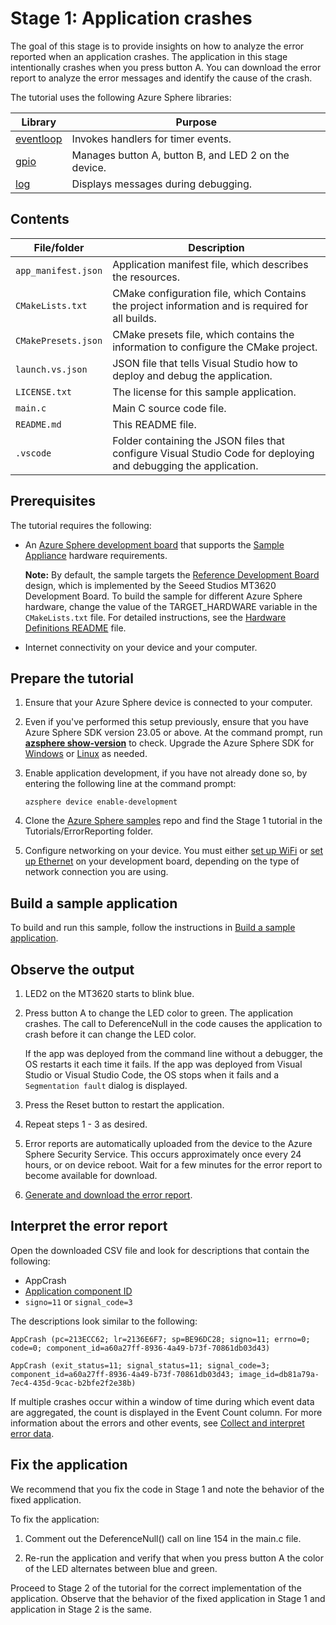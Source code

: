 # Stage 1: Application crashes

The goal of this stage is to provide insights on how to analyze the error reported when an application crashes. The application in this stage intentionally crashes when you press button A. You can download the error report to analyze the error messages and identify the cause of the crash.

The tutorial uses the following Azure Sphere libraries:

| Library | Purpose |
|---------|---------|
| [eventloop](https://learn.microsoft.com/azure-sphere/reference/applibs-reference/applibs-eventloop/eventloop-overview) | Invokes handlers for timer events. |
| [gpio](https://learn.microsoft.com/azure-sphere/reference/applibs-reference/applibs-gpio/gpio-overview) | Manages button A, button B, and LED 2 on the device. |
| [log](https://learn.microsoft.com/azure-sphere/reference/applibs-reference/applibs-log/log-overview) | Displays messages during debugging. |

## Contents

| File/folder           | Description |
|-----------------------|-------------|
| `app_manifest.json`   | Application manifest file, which describes the resources. |
| `CMakeLists.txt`      | CMake configuration file, which Contains the project information and is required for all builds. |
| `CMakePresets.json`   | CMake presets file, which contains the information to configure the CMake project. |
| `launch.vs.json`      | JSON file that tells Visual Studio how to deploy and debug the application. |
| `LICENSE.txt`         | The license for this sample application. |
| `main.c`              | Main C source code file. |
| `README.md`           | This README file. |
| `.vscode`             | Folder containing the JSON files that configure Visual Studio Code for deploying and debugging the application. |

## Prerequisites

The tutorial requires the following:

- An [Azure Sphere development board](https://aka.ms/azurespheredevkits) that supports the [Sample Appliance](../../../HardwareDefinitions) hardware requirements.

   **Note:** By default, the sample targets the [Reference Development Board](https://learn.microsoft.com/azure-sphere/hardware/mt3620-reference-board-design) design, which is implemented by the Seeed Studios MT3620 Development Board. To build the sample for different Azure Sphere hardware, change the value of the TARGET_HARDWARE variable in the `CMakeLists.txt` file. For detailed instructions, see the [Hardware Definitions README](../../../HardwareDefinitions/README.md) file.

- Internet connectivity on your device and your computer.

## Prepare the tutorial

1. Ensure that your Azure Sphere device is connected to your computer.
1. Even if you've performed this setup previously, ensure that you have Azure Sphere SDK version 23.05 or above. At the command prompt, run [**azsphere show-version**](https://learn.microsoft.com/azure-sphere/reference/azsphere-show-version?tabs=cliv1) to check. Upgrade the Azure Sphere SDK for [Windows](https://learn.microsoft.com/azure-sphere/install/install-sdk) or [Linux](https://learn.microsoft.com/azure-sphere/install/install-sdk-linux) as needed.
1. Enable application development, if you have not already done so, by entering the following line at the command prompt:

   ```
   azsphere device enable-development
   ```

1. Clone the [Azure Sphere samples](https://github.com/Azure/azure-sphere-samples) repo and find the Stage 1 tutorial in the Tutorials/ErrorReporting folder.

1. Configure networking on your device. You must either [set up WiFi](https://learn.microsoft.com/azure-sphere/install/configure-wifi#set-up-wi-fi-on-your-azure-sphere-device) or [set up Ethernet](https://learn.microsoft.com/azure-sphere/network/connect-ethernet) on your development board, depending on the type of network connection you are using.

## Build a sample application

To build and run this sample, follow the instructions in [Build a sample application](../../../BUILD_INSTRUCTIONS.md).

## Observe the output

1. LED2 on the MT3620 starts to blink blue.

1. Press button A to change the LED color to green. The application crashes.
The call to DeferenceNull in the code causes the application to crash before it can change the LED color.

   If the app was deployed from the command line without a debugger, the OS restarts it each time it fails. If the app was deployed from Visual Studio or Visual Studio Code, the OS stops when it fails and a `Segmentation fault` dialog is displayed.
1. Press the Reset button to restart the application.
1. Repeat steps 1 - 3 as desired.
1. Error reports are automatically uploaded from the device to the Azure Sphere Security Service. This occurs approximately once every 24 hours, or on device reboot. Wait for a few minutes for the error report to become available for download.
1. [Generate and download the error report](https://learn.microsoft.com/azure-sphere/deployment/interpret-error-data#generate-and-download-error-report).

## Interpret the error report

Open the downloaded CSV file and look for descriptions that contain the following:

* AppCrash
* [Application component ID](https://learn.microsoft.com/azure-sphere/reference/azsphere-device#app-show-status)
* `signo=11` or `signal_code=3`

The descriptions look similar to the following:

`AppCrash (pc=213ECC62; lr=2136E6F7; sp=BE96DC28; signo=11; errno=0; code=0; component_id=a60a27ff-8936-4a49-b73f-70861db03d43)`

`AppCrash (exit_status=11; signal_status=11; signal_code=3; component_id=a60a27ff-8936-4a49-b73f-70861db03d43; image_id=db81a79a-7ec4-435d-9cac-b2bfe2f2e38b)`

If multiple crashes occur within a window of time during which event data are aggregated, the count is displayed in the Event Count column.
For more information about the errors and other events, see [Collect and interpret error data](https://learn.microsoft.com/azure-sphere/deployment/interpret-error-data).

## Fix the application

We recommend that you fix the code in Stage 1 and note the behavior of the fixed application.

To fix the application:

1. Comment out the DeferenceNull() call on line 154 in the main.c file.

1. Re-run the application and verify that when you press button A the color of the LED alternates between blue and green.

Proceed to Stage 2 of the tutorial for the correct implementation of the application. Observe that the behavior of the fixed application in Stage 1 and application in Stage 2 is the same.

